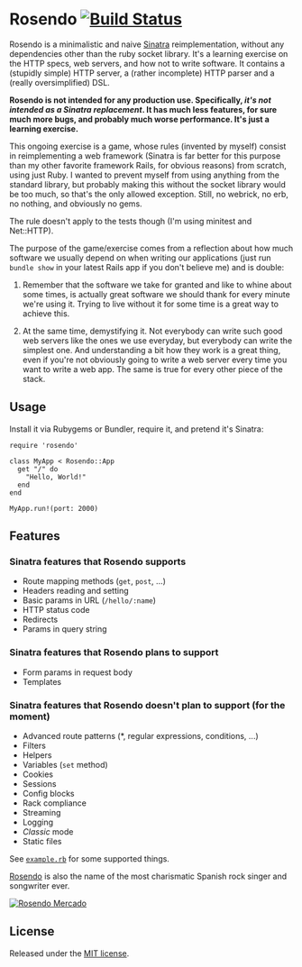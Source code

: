 # Rosendo [![Build Status](https://travis-ci.org/porras/rosendo.png)](https://travis-ci.org/porras/rosendo)

Rosendo is a minimalistic and naive [Sinatra](http://sinatrarb.com) reimplementation, without any
dependencies other than the ruby socket library. It's a learning exercise on the HTTP specs, web
servers, and how not to write software. It contains a (stupidly simple) HTTP server, a (rather
incomplete) HTTP parser and a (really oversimplified) DSL.

**Rosendo is not intended for any production use. Specifically, *it's not intended as a Sinatra
replacement*. It has much less features, for sure much more bugs, and probably much worse
performance. It's just a learning exercise.**

This ongoing exercise is a game, whose rules (invented by myself) consist in reimplementing a web
framework (Sinatra is far better for this purpose than my other favorite framework Rails, for
obvious reasons) from scratch, using just Ruby. I wanted to prevent myself from using anything from
the standard library, but probably making this without the socket library would be too much, so
that's the only allowed exception. Still, no webrick, no erb, no nothing, and obviously no gems.

The rule doesn't apply to the tests though (I'm using minitest and Net::HTTP).

The purpose of the game/exercise comes from a reflection about how much software we usually depend
on when writing our applications (just run `bundle show` in your latest Rails app if you don't
believe me) and is double:

1) Remember that the software we take for granted and like to whine about some times, is actually
great software we should thank for every minute we're using it. Trying to live without it for some
time is a great way to achieve this.

2) At the same time, demystifying it. Not everybody can write such good web servers like the ones we
use everyday, but everybody can write the simplest one. And understanding a bit how they work is a
great thing, even if you're not obviously going to write a web server every time you want to write a
web app. The same is true for every other piece of the stack.

## Usage

Install it via Rubygems or Bundler, require it, and pretend it's Sinatra:

    require 'rosendo'
    
    class MyApp < Rosendo::App
      get "/" do
        "Hello, World!"
      end
    end
    
    MyApp.run!(port: 2000)

## Features

### Sinatra features that Rosendo supports

* Route mapping methods (`get`, `post`, ...)
* Headers reading and setting
* Basic params in URL (`/hello/:name`)
* HTTP status code
* Redirects
* Params in query string

### Sinatra features that Rosendo plans to support

* Form params in request body
* Templates

### Sinatra features that Rosendo doesn't plan to support (for the moment)

* Advanced route patterns (*, regular expressions, conditions, ...)
* Filters
* Helpers
* Variables (`set` method)
* Cookies
* Sessions
* Config blocks
* Rack compliance
* Streaming
* Logging
* *Classic* mode
* Static files

See [`example.rb`](https://github.com/porras/rosendo/blob/master/example.rb) for some supported things.

[Rosendo](http://en.wikipedia.org/wiki/Rosendo_Mercado) is also the name of the most charismatic
Spanish rock singer and songwriter ever.

[![Rosendo Mercado](http://upload.wikimedia.org/wikipedia/commons/thumb/5/5a/Rosendo_-_11.jpg/320px-Rosendo_-_11.jpg)](http://en.wikipedia.org/wiki/Rosendo_Mercado)

## License

Released under the [MIT license](https://github.com/porras/rosendo/blob/master/LICENSE).